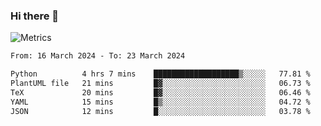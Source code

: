 ### Hi there 👋

![Metrics](https://github.com/radoapx/radoapx/blob/main/github-metrics.svg)

<!--START_SECTION:waka-->

```txt
From: 16 March 2024 - To: 23 March 2024

Python          4 hrs 7 mins    ███████████████████▒░░░░░   77.81 %
PlantUML file   21 mins         █▓░░░░░░░░░░░░░░░░░░░░░░░   06.73 %
TeX             20 mins         █▓░░░░░░░░░░░░░░░░░░░░░░░   06.46 %
YAML            15 mins         █▒░░░░░░░░░░░░░░░░░░░░░░░   04.72 %
JSON            12 mins         █░░░░░░░░░░░░░░░░░░░░░░░░   03.78 %
```

<!--END_SECTION:waka-->

<!--
**radoapx/radoapx** is a ✨ _special_ ✨ repository because its `README.md` (this file) appears on your GitHub profile.

Here are some ideas to get you started:

- 🔭 I’m currently working on ...
- 🌱 I’m currently learning ...
- 👯 I’m looking to collaborate on ...
- 🤔 I’m looking for help with ...
- 💬 Ask me about ...
- 📫 How to reach me: ...
- 😄 Pronouns: ...
- ⚡ Fun fact: ...
-->
